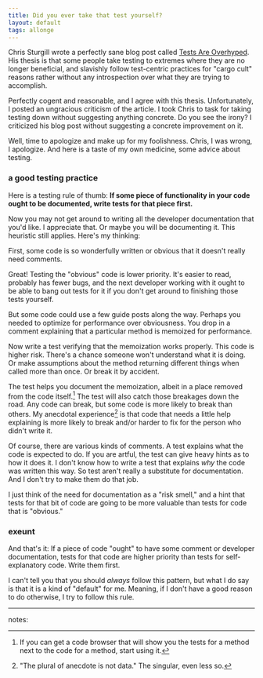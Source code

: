 ```yaml
---
title: Did you ever take that test yourself?
layout: default
tags: allonge
---
```


Chris Sturgill wrote a perfectly sane blog post called [Tests Are Overhyped](http://sturgill.github.io/2013/04/15/tests-are-overhyped/). His thesis is that some people take testing to extremes where they are no longer beneficial, and slavishly follow test-centric practices for "cargo cult" reasons rather without any introspection over what they are trying to accomplish.

Perfectly cogent and reasonable, and I agree with this thesis. Unfortunately, I posted an ungracious criticism of the article. I took Chris to task for taking testing down without suggesting anything concrete. Do you see the irony? I criticized his blog post without suggesting a concrete improvement on it.

Well, time to apologize and make up for my foolishness. Chris, I was wrong, I apologize. And here is a taste of my own medicine, some advice about testing.

### a good testing practice

Here is a testing rule of thumb: **If some piece of functionality in your code ought to be documented, write tests for that piece first.**

Now you may not get around to writing all the developer documentation that you'd like. I appreciate that. Or maybe you will be documenting it. This heuristic still applies. Here's my thinking:

First, some code is so wonderfully written or obvious that it doesn't really need comments.

Great! Testing the "obvious" code is lower priority. It's easier to read, probably has fewer bugs, and the next developer working with it ought to be able to bang out tests for it if you don't get around to finishing those tests yourself.

But some code could use a few guide posts along the way. Perhaps you needed to optimize for performance over obviousness. You drop in a comment explaining that a particular method is memoized for performance.

Now write a test verifying that the memoization works properly. This code is higher risk. There's a chance someone won't understand what it is doing. Or make assumptions about the method returning different things when called more than once. Or break it by accident.

The test helps you document the memoization, albeit in a place removed from the code itself.[^grouch] The test will also catch those breakages down the road. Any code can break, but some code is more likely to break than others. My anecdotal experience[^anecdote] is that code that needs a little help explaining is more likely to break and/or harder to fix for the person who didn't write it.

[^grouch]: If you can get a code browser that will show you the tests for a method next to the code for a method, start using it.

[^anecdote]: "The plural of anecdote is not data." The singular, even less so.

Of course, there are various kinds of comments. A test explains what the code is expected to do. If you are artful, the test can give heavy hints as to how it does it. I don't know how to write a test that explains *why* the code was written this way. So test aren't really a substitute for documentation. And I don't try to make them do that job.

I just think of the need for documentation as a "risk smell," and a hint that tests for that bit of code are going to be more valuable than tests for code that is "obvious."

### exeunt

And that's it: If a piece of code "ought" to have some comment or developer documentation, tests for that code are higher priority than tests for self-explanatory code. Write them first.

I can't tell you that you should *always* follow this pattern, but what I do say is that it is a kind of "default" for me. Meaning, if I don't have a good reason to do otherwise, I try to follow this rule.

---

notes: